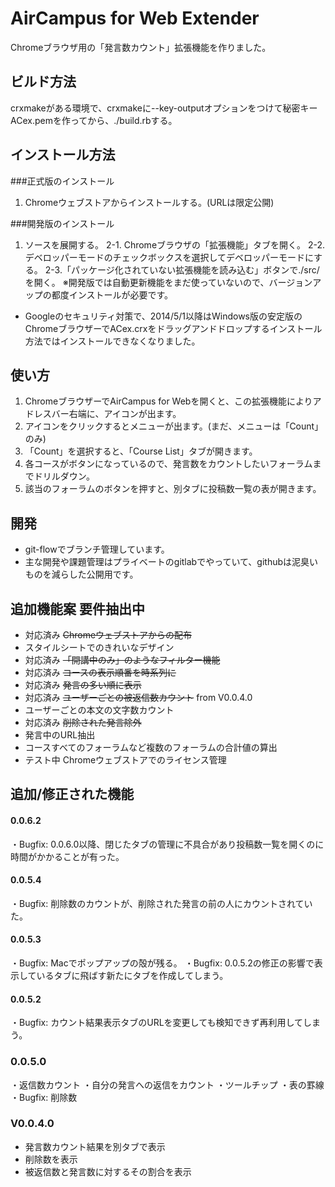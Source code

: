 # AirCampus for Web Extender

Chromeブラウザ用の「発言数カウント」拡張機能を作りました。


## ビルド方法

crxmakeがある環境で、crxmakeに--key-outputオプションをつけて秘密キーACex.pemを作ってから、./build.rbする。


## インストール方法

###正式版のインストール
1. Chromeウェブストアからインストールする。(URLは限定公開)

###開発版のインストール
1. ソースを展開する。
2-1. Chromeブラウザの「拡張機能」タブを開く。
2-2. デベロッパーモードのチェックボックスを選択してデベロッパーモードにする。
2-3.「パッケージ化されていない拡張機能を読み込む」ボタンで./src/を開く。
※開発版では自動更新機能をまだ使っていないので、バージョンアップの都度インストールが必要です。
* Googleのセキュリティ対策で、2014/5/1以降はWindows版の安定版のChromeブラウザーでACex.crxをドラッグアンドドロップするインストール方法ではインストールできなくなりました。

## 使い方

1. ChromeブラウザーでAirCampus for Webを開くと、この拡張機能によりアドレスバー右端に、アイコンが出ます。
2. アイコンをクリックするとメニューが出ます。(まだ、メニューは「Count」のみ)
3. 「Count」を選択すると、「Course List」タブが開きます。
4. 各コースがボタンになっているので、発言数をカウントしたいフォーラムまでドリルダウン。
5. 該当のフォーラムのボタンを押すと、別タブに投稿数一覧の表が開きます。


## 開発

* git-flowでブランチ管理しています。
* 主な開発や課題管理はプライベートのgitlabでやっていて、githubは泥臭いものを減らした公開用です。

## 追加機能案 要件抽出中

* 対応済み ~~Chromeウェブストアからの配布~~
* スタイルシートでのきれいなデザイン
* 対応済み ~~「開講中のみ」のようなフィルター機能~~
* 対応済み ~~コースの表示順番を時系列に~~
* 対応済み ~~発言の多い順に表示~~
* 対応済み ~~ユーザーごとの被返信数カウント~~ from V0.0.4.0
* ユーザーごとの本文の文字数カウント
* 対応済み ~~削除された発言除外~~
* 発言中のURL抽出
* コースすべてのフォーラムなど複数のフォーラムの合計値の算出
* テスト中 Chromeウェブストアでのライセンス管理

## 追加/修正された機能
#### 0.0.6.2
・Bugfix: 0.0.6.0以降、閉じたタブの管理に不具合があり投稿数一覧を開くのに時間がかかることが有った。

#### 0.0.5.4
・Bugfix: 削除数のカウントが、削除された発言の前の人にカウントされていた。

#### 0.0.5.3
・Bugfix: Macでポップアップの殻が残る。
・Bugfix: 0.0.5.2の修正の影響で表示しているタブに飛ばす新たにタブを作成してしまう。

#### 0.0.5.2
・Bugfix: カウント結果表示タブのURLを変更しても検知できず再利用してしまう。

### 0.0.5.0
・返信数カウント
・自分の発言への返信をカウント
・ツールチップ
・表の罫線
・Bugfix: 削除数

### V0.0.4.0
* 発言数カウント結果を別タブで表示
* 削除数を表示
* 被返信数と発言数に対するその割合を表示




